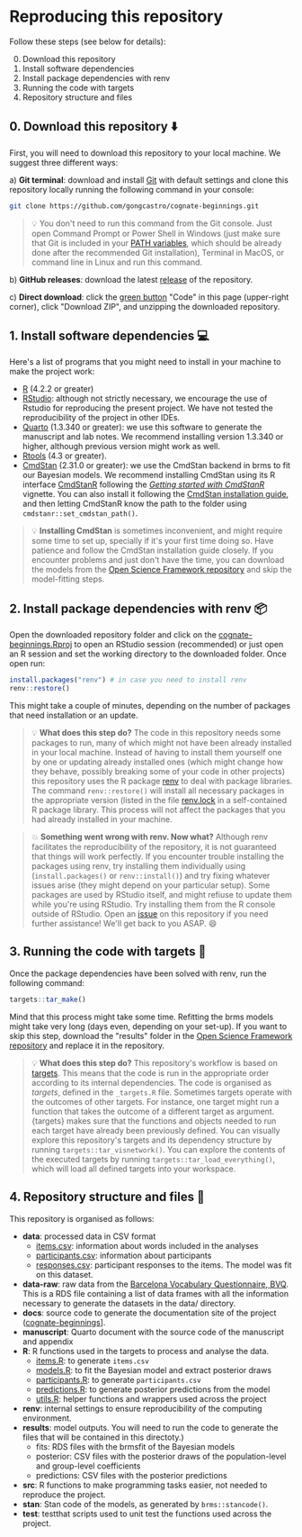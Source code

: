 # Reproducing this repository

Follow these steps (see below for details):

0. Download this repository
1. Install software dependencies
2. Install package dependencies with renv
3. Running the code with targets
4. Repository structure and files

## 0. Download this repository :arrow_down:

First, you will need to download this repository to your local machine. We suggest three different ways:

a) **Git terminal**: download and install [Git](https://git-scm.com/downloads) with default settings and clone this repository locally running the following command in your console:

```bash
git clone https://github.com/gongcastro/cognate-beginnings.git
```

> :bulb: You don't need to run this command from the Git console. Just open Command Prompt or Power Shell in Windows (just make sure that Git is included in your [PATH variables](https://www.delftstack.com/howto/git/add-git-to-path-on-windows/), which should be already done after the recommended Git installation), Terminal in MacOS, or command line in Linux and run this command.

b) **GitHub releases**: download the latest [release](https://github.com/gongcastro/cognate-beginnings/releases) of the repository.

c) **Direct download**: click the [green button](https://github.com/gongcastro/cognate-beginnings/archive/refs/heads/main.zip) "Code" in this page (upper-right corner), click "Download ZIP", and unzipping the downloaded repository.

## 1. Install software dependencies :computer:

Here's a list of programs that you might need to install in your machine to make the project work:

* [R](https://www.r-project.org/) (4.2.2 or greater)
* [RStudio](https://posit.co/download/rstudio-desktop/): although not strictly necessary, we encourage the use of Rstudio for reproducing the present project. We have not tested the reproducibility of the project in other IDEs.
* [Quarto](https://quarto.org/docs/get-started/) (1.3.340 or greater): we use this software to generate the manuscript and lab notes. We recommend installing version 1.3.340 or higher, although previous version might work as well.
* [Rtools](https://cran.r-project.org/bin/windows/Rtools/) (4.3 or greater).
* [CmdStan](https://mc-stan.org/users/interfaces/cmdstan) (2.31.0 or greater): we use the CmdStan backend in brms to fit our Bayesian models. We recommend installing CmdStan using its R interface [CmdStanR](https://mc-stan.org/cmdstanr/) following the [*Getting started with CmdStanR*](https://mc-stan.org/cmdstanr/articles/cmdstanr.html) vignette. You can also install it following the [CmdStan installation guide](https://mc-stan.org/users/interfaces/), and then letting CmdStanR know the path to the folder using `cmdstanr::set_cmdstan_path()`.

> :bulb: **Installing CmdStan** is sometimes inconvenient, and might require some time to set up, specially if it's your first time doing so. Have patience and follow the CmdStan installation guide closely. If you encounter problems and just don't have the time, you can download the models from the [Open Science Framework repository](https://osf.io/hy984/) and skip the model-fitting steps.

## 2. Install package dependencies with renv :package:

Open the downloaded repository folder and click on the [cognate-beginnings.Rproj](cognate-beginnings.Rproj) to open an RStudio session (recommended) or just open an R session and set the working directory to the downloaded folder. Once open run:

```r
install.packages("renv") # in case you need to install renv
renv::restore()
```

This might take a couple of minutes, depending on the number of packages that need installation or an update.

> :bulb: **What does this step do?** The code in this repository needs some packages to run, many of which might not have been already installed in your local machine. Instead of having to install them yourself one by one or updating already installed ones (which might change how they behave, possibly breaking some of your code in other projects) this repository uses the R package [renv](https://rstudio.github.io/renv/articles/renv.html) to deal with package libraries. The command `renv::restore()` will install all necessary packages in the appropriate version (listed in the file [renv.lock](renv.lock) in a self-contained R package library. This process will not affect the packages that you had already installed in your machine.

> :boom: **Something went wrong with renv. Now what?** Although renv facilitates the reproducibility of the repository, it is not guaranteed that things will work perfectly. If you encounter trouble installing the packages using renv, try installing them individually using (`install.packages()` or `renv::install()`) and try fixing whatever issues arise (they might depend on your particular setup). Some packages are used by RStudio itself, and might refiuse to update them while you're using RStudio. Try installing them from the R console outside of RStudio. Open an [issue](https://github.com/gongcastro/cognate-beginnings/issues) on this repository if you need further assistance! We'll get back to you ASAP. :smile:

## 3. Running the code with targets :rocket:

Once the package dependencies have been solved with renv, run the following command:

```r
targets::tar_make()
```

Mind that this process might take some time. Refitting the brms models might take very long (days even, depending on your set-up). If you want to skip this step, download the "results" folder in the [Open Science Framework repository](https://osf.io/hy984/) and replace it in the repository.

> :bulb: **What does this step do?** This repository's workflow is based on [targets](https://books.ropensci.org/targets/). This means that the code is run in the appropriate order according to its internal dependencies. The code is organised as *targets*, defined in the `_targets.R` file. Sometimes targets operate with the outcomes of other targets. For instance, one target might run a function that takes the outcome of a different target as argument. {targets} makes sure that the functions and objects needed to run each target have already been previously defined. You can visually explore this repository's targets and its dependency structure by running `targets::tar_visnetwork()`. You can explore the contents of the executed targets by running `targets::tar_load_everything()`, which will load all defined targets into your workspace.

## 4. Repository structure and files :open_file_folder:

This repository is organised as follows:

* **data**: processed data in CSV format
    - [items.csv](data/items.csv): information about words included in the analyses
    - [participants.csv](data/participants.csv): information about participants
    - [responses.csv](data/responses.csv): participant responses to the items. The model was fit on this dataset.
* **data-raw**: raw data from the [Barcelona Vocabulary Questionnaire, BVQ](https://gongcastro.github.io/bvq). This is a RDS file containing a list of data frames with all the information necessary to generate the datasets in the data/ directory.
* **docs**: source code to generate the documentation site of the project ([cognate-beginnings]([gongcastro.github.com/cognate-beginnings)].
* **manuscript**: Quarto document with the source code of the manuscript and appendix
* **R**: R functions used in the targets to process and analyse the data.
    - [items.R](R/items.R): to generate `items.csv`
    - [models.R](R/items.R): to fit the Bayesian model and extract posterior draws
    - [participants.R](R/participants.R): to generate `participants.csv`
    - [predictions.R](R/predictions.R): to generate posterior predictions from the model
    - [utils.R](R/utils..R): helper functions and wrappers used across the project
* **renv**: internal settings to ensure reproducibility of the computing environment.
* **results**: model outputs. You will need to run the code to generate the files that will be contained in this directoty.)
    - fits: RDS files with the brmsfit of the Bayesian models
    - posterior: CSV files with the posterior draws of the population-level and group-level coefficients
    - predictions: CSV files with the posterior predictions
* **src**: R functions to make programming tasks easier, not needed to reproduce the project.
* **stan**: Stan code of the models, as generated by `brms::stancode()`.
* **test**: testthat scripts used to unit test the functions used across the project.

